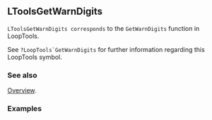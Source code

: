 ## LToolsGetWarnDigits

`LToolsGetWarnDigits corresponds` to the `GetWarnDigits` function in LoopTools.

See ``?LoopTools`GetWarnDigits`` for further information regarding this LoopTools symbol.

### See also

[Overview](Extra/FeynHelpers.md).

### Examples